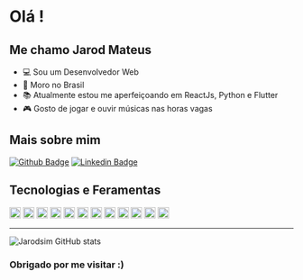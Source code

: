 # Olá !
## Me chamo Jarod Mateus

 - :computer: Sou um Desenvolvedor Web
- :house_with_garden: Moro no Brasil
- :books: Atualmente estou me aperfeiçoando em  ReactJs, Python e Flutter
- :video_game: Gosto de jogar e ouvir músicas nas horas vagas


## Mais sobre mim
[![Github Badge](https://img.shields.io/badge/-Github-000?style=flat-square&logo=Github&logoColor=white&link=https://github.com/jarodsim)](https://github.com/jarodsim)
[![Linkedin Badge](https://img.shields.io/badge/-LinkedIn-blue?style=flat-square&logo=Linkedin&logoColor=white&link=https://www.linkedin.com/in/jarodcavalcante/)](https://www.linkedin.com/in/jarodcavalcante/)

## Tecnologias e Feramentas
<code><img height= "20" src= "https://img.shields.io/badge/HTML5-E34F26?style=for-the-badge&logo=html5&logoColor=white"></code>
<code><img height= "20" src= "https://img.shields.io/badge/CSS3-1572B6?style=for-the-badge&logo=css3&logoColor=white"></code>
<code><img height= "20" src= "https://img.shields.io/badge/JavaScript-F7DF1E?style=for-the-badge&logo=javascript&logoColor=black"></code>
<code><img height= "20" src= "https://img.shields.io/badge/Node.js-339933?style=for-the-badge&logo=nodedotjs&logoColor=white"></code>
<code><img height= "20" src= "https://img.shields.io/badge/React-20232A?style=for-the-badge&logo=react&logoColor=61DAFB"></code>
<code><img height= "20" src= "https://img.shields.io/badge/Flutter-02569B?style=for-the-badge&logo=flutter&logoColor=white"></code>
<code><img height= "20" src= "https://img.shields.io/badge/MongoDB-white?style=for-the-badge&logo=mongodb&logoColor=4EA94"></code>
<code><img height= "20" src= "https://img.shields.io/badge/Docker-2CA5E0?style=for-the-badge&logo=docker&logoColor=white"></code>
<code><img height= "20" src= "https://img.shields.io/badge/Express.js-000000?style=for-the-badge&logo=express&logoColor=white"></code>
<code><img height= "20" src= "https://img.shields.io/badge/Heroku-430098?style=for-the-badge&logo=heroku&logoColor=white"></code>
<code><img height= "20" src= "https://img.shields.io/badge/firebase-ffca28?style=for-the-badge&logo=firebase&logoColor=black"></code>
<code><img height= "20" src= "https://img.shields.io/badge/next.js-000000?style=for-the-badge&logo=nextdotjs&logoColor=white"></code>

----------------
![Jarodsim GitHub stats](https://github-readme-stats.vercel.app/api?username=jarodsim&show_icons=true&theme=radical)

### Obrigado por me visitar :)
